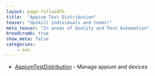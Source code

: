 ```yaml
---
layout: page-fullwidth
title:  "Appium Test Distribution"
teaser: "Upskill individuals and teams!"
meta_teaser: "In areas of Quality and Test Automation"
breadcrumb: true
show_meta: false
categories:
    - oss
---
```


* <a href="https://github.com/AppiumTestDistribution/AppiumTestDistribution" target="_blank">AppiumTestDistribution</a> - Manage appium and devices
